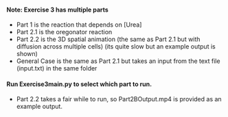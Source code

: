 #### Note: Exercise 3 has multiple parts
- Part 1 is the reaction that depends on [Urea]
- Part 2.1 is the oregonator reaction
- Part 2.2 is the 3D spatial animation (the same as Part 2.1 but with diffusion across multiple cells) (its quite slow but an example output is shown)
- General Case is the same as Part 2.1 but takes an input from the text file (input.txt) in the same folder
#### Run Exercise3main.py to select which part to run.
- Part 2.2 takes a fair while to run, so Part2BOutput.mp4 is provided as an example output. 